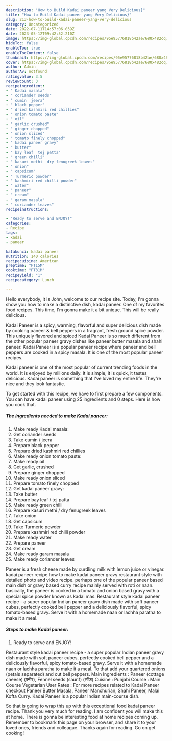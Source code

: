 ```yaml
---
description: "How to Build Kadai paneer yang Very Delicious}"
title: "How to Build Kadai paneer yang Very Delicious}"
slug: 213-how-to-build-kadai-paneer-yang-very-delicious
category: Uncategorized
date: 2022-07-11T14:57:06.039Z
date: 2023-05-12T09:42:52.210Z
image: https://img-global.cpcdn.com/recipes/95e95776818b42ae/680x482cq70/kadai-paneer-recipe-main-photo.jpg
hideToc: false
enableToc: true
enableTocContent: false
thumbnail: https://img-global.cpcdn.com/recipes/95e95776818b42ae/680x482cq70/kadai-paneer-recipe-main-photo.jpg
cover: https://img-global.cpcdn.com/recipes/95e95776818b42ae/680x482cq70/kadai-paneer-recipe-main-photo.jpg
author: Admin
authorAv: notfound
ratingvalue: 3.5
reviewcount: 3
recipeingredient:
- " Kadai masala"
- " coriander seeds"
- " cumin  jeera"
- " black pepper"
- " dried kashmiri red chillies"
- " onion tomato paste"
- " oil"
- " garlic crushed"
- " ginger chopped"
- " onion sliced"
- " tomato finely chopped"
- " kadai paneer gravy"
- " butter"
- " bay leaf  tej patta"
- " green chilli"
- " kasuri methi  dry fenugreek leaves"
- " onion"
- " capsicum"
- " Turmeric powder"
- " kashmiri red chilli powder"
- " water"
- " paneer"
- " cream"
- " garam masala"
- " coriander leaves"
recipeinstructions:

- "Ready to serve and ENJOY!"
categories:
- Recipe
tags:
- kadai
- paneer

katakunci: kadai paneer 
nutrition: 140 calories
recipecuisine: American
preptime: "PT15M"
cooktime: "PT31M"
recipeyield: "1"
recipecategory: Lunch

---
```



Hello everybody, it is John, welcome to our recipe site. Today, I'm gonna show you how to make a distinctive dish, kadai paneer. One of my favorites food recipes. This time, I'm gonna make it a bit unique. This will be really delicious.

Kadai Paneer is a spicy, warming, flavorful and super delicious dish made by cooking paneer &amp; bell peppers in a fragrant, fresh ground spice powder. This uniquely flavored and spiced Kadai Paneer is so much different from the other popular paneer gravy dishes like paneer butter masala and shahi paneer. Kadai Paneer is a popular paneer recipe where paneer and bell peppers are cooked in a spicy masala. It is one of the most popular paneer recipes.

Kadai paneer is one of the most popular of current trending foods in the world. It is enjoyed by millions daily. It is simple, it is quick, it tastes delicious. Kadai paneer is something that I've loved my entire life. They're nice and they look fantastic.


To get started with this recipe, we have to first prepare a few components. You can have kadai paneer using 25 ingredients and 0 steps. Here is how you cook that.

<!--inarticleads1-->

##### The ingredients needed to make Kadai paneer:

1. Make ready  Kadai masala:
1. Get  coriander seeds
1. Take  cumin / jeera
1. Prepare  black pepper
1. Prepare  dried kashmiri red chillies
1. Make ready  onion tomato paste:
1. Make ready  oil
1. Get  garlic, crushed
1. Prepare  ginger chopped
1. Make ready  onion sliced
1. Prepare  tomato finely chopped
1. Get  kadai paneer gravy:
1. Take  butter
1. Prepare  bay leaf / tej patta
1. Make ready  green chilli
1. Prepare  kasuri methi / dry fenugreek leaves
1. Take  onion
1. Get  capsicum
1. Take  Turmeric powder
1. Prepare  kashmiri red chilli powder
1. Make ready  water
1. Prepare  paneer
1. Get  cream
1. Make ready  garam masala
1. Make ready  coriander leaves


Paneer is a fresh cheese made by curdling milk with lemon juice or vinegar. kadai paneer recipe how to make kadai paneer gravy restaurant style with detailed photo and video recipe. perhaps one of the popular paneer based main dish or gravy based curry recipe mainly served with roti or naan. basically, the paneer is cooked in a tomato and onion based gravy with a special spice powder known as kadai mas. Restaurant style kadai paneer recipe - a super popular Indian paneer gravy dish made with soft paneer cubes, perfectly cooked bell pepper and a deliciously flavorful, spicy tomato-based gravy. Serve it with a homemade naan or lachha paratha to make it a meal. 

<!--inarticleads2-->

##### Steps to make Kadai paneer:


1. Ready to serve and ENJOY!

Restaurant style kadai paneer recipe - a super popular Indian paneer gravy dish made with soft paneer cubes, perfectly cooked bell pepper and a deliciously flavorful, spicy tomato-based gravy. Serve it with a homemade naan or lachha paratha to make it a meal. To that add your quartered onions (petals separated) and cut bell peppers. Main Ingredients : Paneer (cottage cheese) (पनीर), Fennel seeds (saunf) (सौंफ) Cuisine : Punjabi Course : Main Course Vegetarian User Rates : For more recipes related to Kadai Paneer checkout Paneer Butter Masala, Paneer Manchurian, Shahi Paneer, Malai Kofta Curry. Kadai Paneer is a popular Indian main-course dish. 

So that is going to wrap this up with this exceptional food kadai paneer recipe. Thank you very much for reading. I am confident you will make this at home. There is gonna be interesting food at home recipes coming up. Remember to bookmark this page on your browser, and share it to your loved ones, friends and colleague. Thanks again for reading. Go on get cooking!
